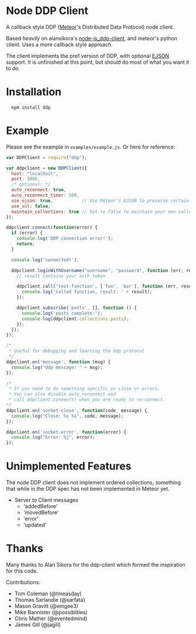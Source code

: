 Node DDP Client
===============

A callback style DDP ([Meteor](http://meteor.com/)'s Distributed Data Protocol) node client.

Based _heavily_ on alansikora's [node-js_ddp-client](https://github.com/alansikora/node-js_ddp-client), and meteor's python client. Uses a more callback style approach.

The client implements the pre1 version of DDP, with optional [EJSON](http://docs.meteor.com/#ejson) support. It is unfinished at this point, but should do most of what you want it to do.

Installation
============

```
  npm install ddp
```

Example
=======

Please see the example in `examples/example.js`. Or here for reference:

```js
var DDPClient = require("ddp");

var ddpclient = new DDPClient({
  host: "localhost", 
  port: 3000,
  /* optional: */
  auto_reconnect: true,
  auto_reconnect_timer: 500,
  use_ejson: true,           // Use Meteor's EJSON to preserve certain data types.
  use_ssl: false,            
  maintain_collections: true // Set to false to maintain your own collections.
});

ddpclient.connect(function(error) {
  if (error) {
    console.log('DDP connection error!');
    return;
  }

  console.log('connected!');

  ddpclient.loginWithUsername("username", "password", function (err, result) {
    // result contains your auth token

    ddpclient.call('test-function', ['foo', 'bar'], function (err, result) {
      console.log('called function, result: ' + result);
    });

    ddpclient.subscribe('posts', [], function () {
      console.log('posts complete:');
      console.log(ddpclient.collections.posts);
    });
  });
});

/*
 * Useful for debugging and learning the ddp protocol
 */
ddpclient.on('message', function (msg) {
  console.log("ddp message: " + msg);
});

/* 
 * If you need to do something specific on close or errors.
 * You can also disable auto_reconnect and 
 * call ddpclient.connect() when you are ready to re-connect.
*/
ddpclient.on('socket-close', function(code, message) {
  console.log("Close: %s %s", code, message);
});

ddpclient.on('socket-error', function(error) {
  console.log("Error: %j", error);
});
```

Unimplemented Features
====
The node DDP client does not implement ordered collections, something that while in the DDP spec has not been implemented in Meteor yet.

* Server to Client messages
  * 'addedBefore'
  * 'movedBefore'
  * 'error'
  * 'updated'


Thanks
======

Many thanks to Alan Sikora for the ddp-client which formed the inspiration for this code.

Contributions:
 * Tom Coleman (@tmeasday)
 * Thomas Sarlandie (@sarfata)
 * Mason Gravitt (@emgee3)
 * Mike Bannister (@possiblities)
 * Chris Mather (@eventedmind)
 * James Gill (@jagill)
